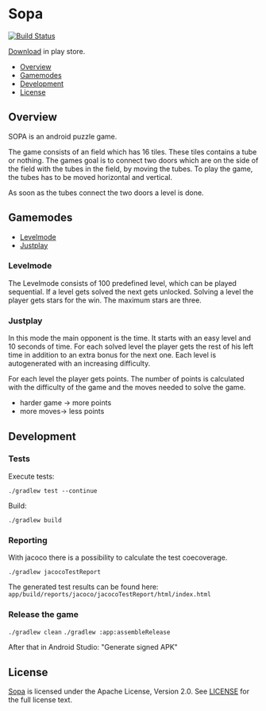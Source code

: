 # Sopa #

[![Build Status](https://travis-ci.org/Contargo/iris.svg?branch=1.7)](https://travis-ci.org/Contargo/iris)

[Download](https://play.google.com/store/apps/details?id=de.sopa) in play store.

* [Overview](https://github.com/pongo710/sopa/#overview)
* [Gamemodes](https://github.com/pongo710/sopa/#gamemodes)
* [Development](https://github.com/pongo710/sopa/#development)
* [License](https://github.com/pongo710/sopa/#license)

## Overview ##

SOPA is an android puzzle game.

The game consists of an field which has 16 tiles. These tiles contains a tube or nothing.
The games goal is to connect two doors which are on the side of the field with the tubes in the field, by moving the tubes.
To play the game, the tubes has to be moved horizontal and vertical.

As soon as the tubes connect the two doors a level is done.

## Gamemodes ##

* [Levelmode](https://github.com/pongo710/sopa/#levelmode)
* [Justplay](https://github.com/pongo710/sopa/#justplay)

### Levelmode ###

The Levelmode consists of 100 predefined level, which can be played sequential. If a level gets solved the next gets unlocked.
Solving a level the player gets stars for the win. The maximum stars are three.

### Justplay ###

In this mode the main opponent is the time. It starts with an easy level and 10 seconds of time. 
For each solved level the player gets the rest of his left time in addition to an extra bonus for the next one.
Each level is autogenerated with an increasing difficulty.

For each level the player gets points. The number of points is calculated with the difficulty of the game and the moves needed to solve the game.
* harder game -> more points
* more moves-> less points

## Development ##

### Tests ###


Execute tests:

```./gradlew test --continue```

Build:

```./gradlew build```

### Reporting ###

With jacoco there is a possibility to calculate the test coecoverage.

```./gradlew jacocoTestReport```

The generated test results can be found here: ```app/build/reports/jacoco/jacocoTestReport/html/index.html```

### Release the game ###

```./gradlew clean```
```./gradlew :app:assembleRelease```

After that in Android Studio: "Generate signed APK"

## License ##

[Sopa](https://github.com/pongo710/sopa) is licensed under the Apache License, Version 2.0. See [LICENSE](https://github.com/pongo710/sopa/blob/master/LICENSE.txt) for the full license text.
